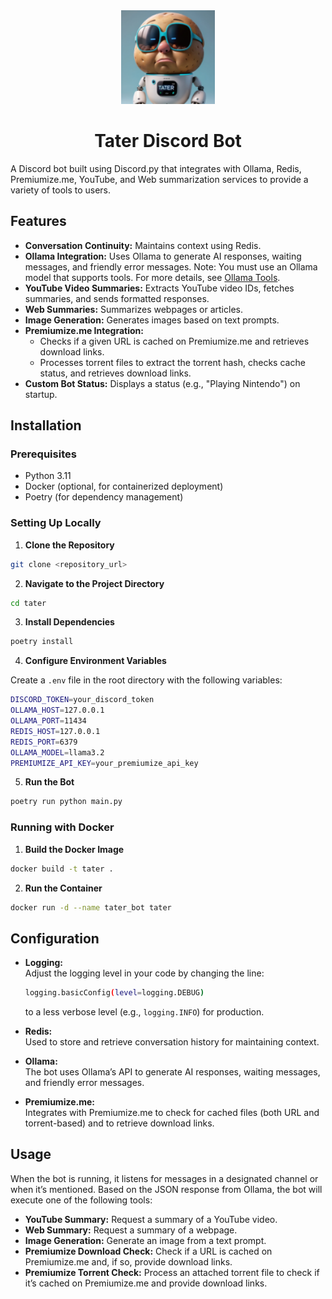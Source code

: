 <div align="center"> <img src="https://raw.githubusercontent.com/MasterPhooey/Tater/refs/heads/main/tater.png" alt="Tater Discord Bot" width="150"/> <h1>Tater Discord Bot</h1> </div>

A Discord bot built using Discord.py that integrates with Ollama, Redis, Premiumize.me, YouTube, and Web summarization services to provide a variety of tools to users.

## Features

- **Conversation Continuity:** Maintains context using Redis.
- **Ollama Integration:** Uses Ollama to generate AI responses, waiting messages, and friendly error messages.
           Note: You must use an Ollama model that supports tools. For more details, see [Ollama Tools](https://ollama.com/search?c=tools).
- **YouTube Video Summaries:** Extracts YouTube video IDs, fetches summaries, and sends formatted responses.
- **Web Summaries:** Summarizes webpages or articles.
- **Image Generation:** Generates images based on text prompts.
- **Premiumize.me Integration:**
  - Checks if a given URL is cached on Premiumize.me and retrieves download links.
  - Processes torrent files to extract the torrent hash, checks cache status, and retrieves download links.
- **Custom Bot Status:** Displays a status (e.g., "Playing Nintendo") on startup.

## Installation

### Prerequisites
- Python 3.11
- Docker (optional, for containerized deployment)
- Poetry (for dependency management)

### Setting Up Locally

1. **Clone the Repository**

```bash
git clone <repository_url>
```

2. **Navigate to the Project Directory**

```bash
cd tater
```

3. **Install Dependencies**

```bash
poetry install
```

4. **Configure Environment Variables**

Create a `.env` file in the root directory with the following variables:

```bash
DISCORD_TOKEN=your_discord_token
OLLAMA_HOST=127.0.0.1
OLLAMA_PORT=11434
REDIS_HOST=127.0.0.1
REDIS_PORT=6379
OLLAMA_MODEL=llama3.2
PREMIUMIZE_API_KEY=your_premiumize_api_key
```

5. **Run the Bot**

```bash
poetry run python main.py
```

### Running with Docker

1. **Build the Docker Image**

```bash
docker build -t tater .
```

2. **Run the Container**

```bash
docker run -d --name tater_bot tater
```

## Configuration

- **Logging:**  
  Adjust the logging level in your code by changing the line:
  
  ```bash
  logging.basicConfig(level=logging.DEBUG)
  ```
  
  to a less verbose level (e.g., `logging.INFO`) for production.
  
- **Redis:**  
  Used to store and retrieve conversation history for maintaining context.
  
- **Ollama:**  
  The bot uses Ollama’s API to generate AI responses, waiting messages, and friendly error messages.
  
- **Premiumize.me:**  
  Integrates with Premiumize.me to check for cached files (both URL and torrent-based) and to retrieve download links.

## Usage

When the bot is running, it listens for messages in a designated channel or when it’s mentioned. Based on the JSON response from Ollama, the bot will execute one of the following tools:

- **YouTube Summary:** Request a summary of a YouTube video.
- **Web Summary:** Request a summary of a webpage.
- **Image Generation:** Generate an image from a text prompt.
- **Premiumize Download Check:** Check if a URL is cached on Premiumize.me and, if so, provide download links.
- **Premiumize Torrent Check:** Process an attached torrent file to check if it’s cached on Premiumize.me and provide download links.

